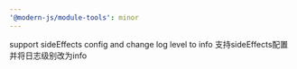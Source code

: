 ```yaml
---
'@modern-js/module-tools': minor
---
```


support sideEffects config and change log level to info
支持sideEffects配置并将日志级别改为info
